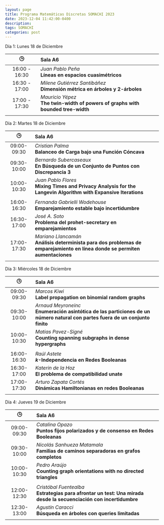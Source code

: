 ```yaml
---
layout: page
title: Programa Matemáticas Discretas SOMACHI 2023
date: 2023-12-04 11:42:00-0400
description: 
tags: SOMACHI
categories: post
---
```


Día 1:  Lunes 18 de Diciembre

| 🕒 | **Sala A6** |
|:-:|:- |
| 16:00 - 16:30 | *Juan Pablo Peña* <br> **Líneas en espacios cuasimétricos** |
| 16:30 - 17:00 | *Milene Gutiérrez Santibáñez* <br> **Dimensión métrica en árboles y 2-árboles** |
| 17:00 - 17:30 | *Mauricio Yépez* <br> **The twin-width of powers of graphs with bounded tree-width** |
| | |

Día 2:  Martes 18 de Diciembre

| 🕒 |  **Sala A6** |
|:-:|:-|
| 09:00-09:30  | *Cristian Palma* <br> **Balanceo de Carga bajo una Función Cóncava** |
| 09:30-10:00  | *Bernardo Subercaseaux* <br> **En Búsqueda de un Conjunto de Puntos con Discrepancia 3** |
| 10:00-10:30  | *Juan Pablo Flores* <br> **Mixing Times and Privacy Analysis for the Langevin Algorithm with Expansive Iterations** |
| | |
| 16:00-16:30  | *Fernanda Gabrielli Wodehouse* <br> **Emparejamiento estable bajo incertidumbre** |
| 16:30-17:00  | *José A. Soto* <br> **Problema del prohet-secretary en emparejamientos** |
| 17:00-17:30  | *Mariano Llancamán* <br> **Análisis determinista para dos problemas de emparejamiento en línea donde se permiten aumentaciones** |
| | |

Día 3:  Miércoles 18 de Diciembre

| 🕒 | **Sala A6** |
|:-:|:-|
| 09:00-09:30  | *Marcos Kiwi* <br> **Label propagation on binomial random graphs** |
| 09:30-10:00  | *Arnaud Meyroneinc* <br> **Enumeración asintótica de las particiones de un número natural con partes fuera de un conjunto finito** |
| 10:00-10:30  | *Matias Pavez-Signé* <br> **Counting spanning subgraphs in dense hypergraphs** |
| | |
| 16:00-16:30  | *Raúl Astete* <br> **$k$-Independencia en Redes Booleanas** |
| 16:30-17:00  | *Katerin de la Hoz* <br> **El problema de compatibilidad unate** |
| 17:00-17:30  | *Arturo Zapata Cortés* <br> **Dinámicas Hamiltonianas en redes Booleanas** |
| | | 

Día 4: Jueves 19 de Diciembre

| 🕒 | **Sala A6** |
|:-:|:-|
| 09:00-09:30  | *Catalina Opazo* <br> **Puntos fijos polarizados y de consenso en Redes Booleanas** |
| 09:30-10:00  | *Nicolás Sanhueza Matamala* <br> **Familias de caminos separadoras en grafos completos** |
| 10:00-10:30  | *Pedro Araújo* <br> **Counting graph orientations with no directed triangles** |
| | |
| 12:00-12:30  | *Cristóbal Fuentealba* <br> **Estrategias para afrontar un test: Una mirada desde la secuenciación con incertidumbre** |
| 12:30-13:00  | *Agustín Caracci* <br> **Búsqueda en árboles con queries limitadas** |
| | |
